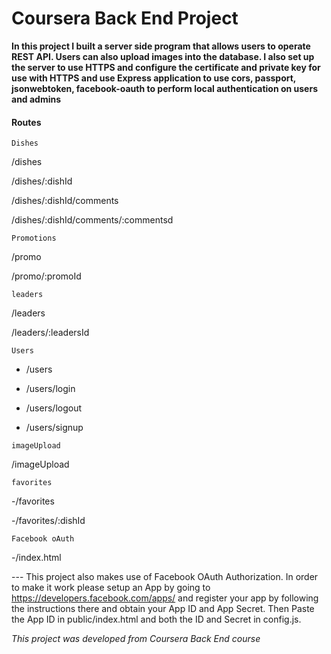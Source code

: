 # Coursera Back End Project

**In this project I built a server side program that allows users to operate REST API. Users can also upload images into the database. I also set up the server to use HTTPS and configure the certificate and private key for use with HTTPS and use Express application to use cors, passport, jsonwebtoken, facebook-oauth to perform local authentication on users and admins**

#### Routes

`Dishes`

/dishes

/dishes/:dishId

/dishes/:dishId/comments

/dishes/:dishId/comments/:commentsd


`Promotions`

/promo

/promo/:promoId


`leaders`

/leaders

/leaders/:leadersId


`Users`
- /users

- /users/login

- /users/logout

- /users/signup


`imageUpload`

/imageUpload


`favorites`

-/favorites

-/favorites/:dishId


`Facebook oAuth`

-/index.html

--- This project also makes use of Facebook OAuth Authorization. In order to make it work please setup an App by going to https://developers.facebook.com/apps/ and register your app by following the instructions there and obtain your App ID and App Secret. Then Paste the App ID in public/index.html and both the ID and Secret in config.js.

*This project was developed from Coursera Back End course*
